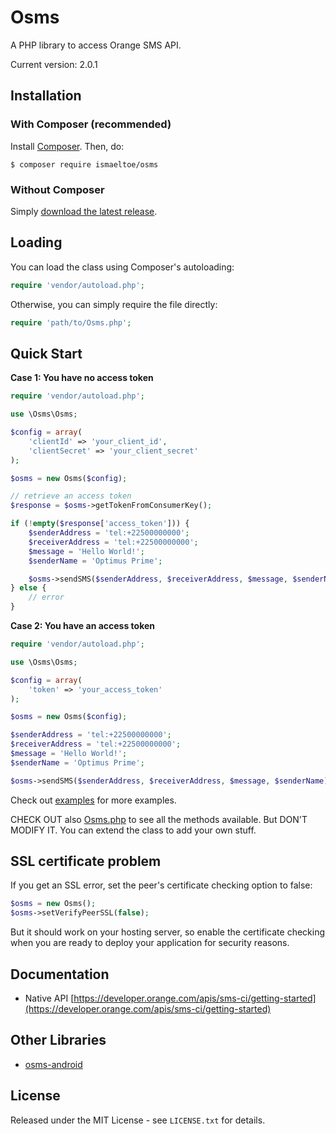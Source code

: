 # Osms

A PHP library to access Orange SMS API.

Current version: 2.0.1

## Installation

### With Composer (recommended)

Install [Composer](https://getcomposer.org/). Then, do:

    $ composer require ismaeltoe/osms

### Without Composer

Simply [download the latest release](https://github.com/ismaeltoe/osms-php/archive/master.zip).

## Loading

You can load the class using Composer's autoloading:

```php
require 'vendor/autoload.php';
```
Otherwise, you can simply require the file directly:

```php
require 'path/to/Osms.php';
```
## Quick Start

**Case 1: You have no access token**

```php
require 'vendor/autoload.php';

use \Osms\Osms;

$config = array(
    'clientId' => 'your_client_id',
    'clientSecret' => 'your_client_secret'
);

$osms = new Osms($config);

// retrieve an access token
$response = $osms->getTokenFromConsumerKey();

if (!empty($response['access_token'])) {
    $senderAddress = 'tel:+22500000000';
    $receiverAddress = 'tel:+22500000000';
    $message = 'Hello World!';
    $senderName = 'Optimus Prime';

    $osms->sendSMS($senderAddress, $receiverAddress, $message, $senderName);
} else {
    // error
}
```

**Case 2: You have an access token**

```php
require 'vendor/autoload.php';

use \Osms\Osms;

$config = array(
    'token' => 'your_access_token'
);

$osms = new Osms($config);

$senderAddress = 'tel:+22500000000';
$receiverAddress = 'tel:+22500000000';
$message = 'Hello World!';
$senderName = 'Optimus Prime';

$osms->sendSMS($senderAddress, $receiverAddress, $message, $senderName);
```
Check out [examples](https://github.com/ismaeltoe/osms-php/tree/master/examples) for more examples.

CHECK OUT also [Osms.php](https://github.com/ismaeltoe/osms-php/blob/master/src/Osms.php) to see all the methods available. But DON'T MODIFY IT. You can extend the class to add your own stuff.

## SSL certificate problem

If you get an SSL error, set the peer's certificate checking option to false:

```php
$osms = new Osms();
$osms->setVerifyPeerSSL(false);
```
But it should work on your hosting server, so enable the certificate checking when you are ready to deploy your application for security reasons.

## Documentation

 * Native API [https://developer.orange.com/apis/sms-ci/getting-started](https://developer.orange.com/apis/sms-ci/getting-started)

## Other Libraries

 * [osms-android](https://github.com/ismaeltoe/osms-android)

## License

Released under the MIT License - see `LICENSE.txt` for details.